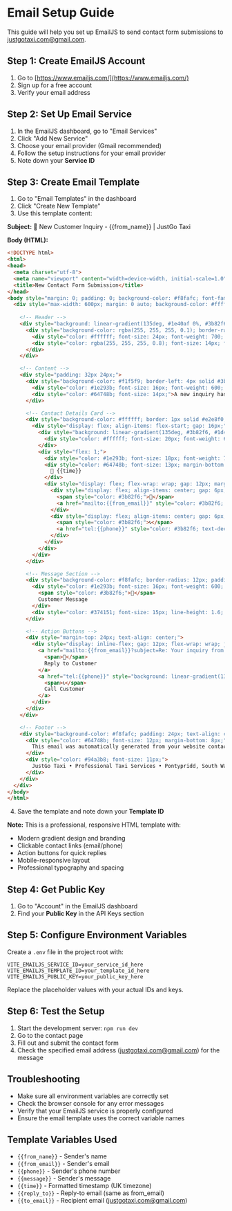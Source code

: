 # Email Setup Guide

This guide will help you set up EmailJS to send contact form submissions to justgotaxi.com@gmail.com.

## Step 1: Create EmailJS Account

1. Go to [https://www.emailjs.com/](https://www.emailjs.com/)
2. Sign up for a free account
3. Verify your email address

## Step 2: Set Up Email Service

1. In the EmailJS dashboard, go to "Email Services"
2. Click "Add New Service"
3. Choose your email provider (Gmail recommended)
4. Follow the setup instructions for your email provider
5. Note down your **Service ID**

## Step 3: Create Email Template

1. Go to "Email Templates" in the dashboard
2. Click "Create New Template"
3. Use this template content:

**Subject:** 🚕 New Customer Inquiry - {{from_name}} | JustGo Taxi

**Body (HTML):**
```html
<!DOCTYPE html>
<html>
<head>
  <meta charset="utf-8">
  <meta name="viewport" content="width=device-width, initial-scale=1.0">
  <title>New Contact Form Submission</title>
</head>
<body style="margin: 0; padding: 0; background-color: #f8fafc; font-family: -apple-system, BlinkMacSystemFont, 'Segoe UI', Roboto, 'Helvetica Neue', Arial, sans-serif;">
  <div style="max-width: 600px; margin: 0 auto; background-color: #ffffff; box-shadow: 0 4px 6px -1px rgba(0, 0, 0, 0.1);">
    
    <!-- Header -->
    <div style="background: linear-gradient(135deg, #1e40af 0%, #3b82f6 100%); padding: 32px 24px; text-align: center;">
      <div style="background-color: rgba(255, 255, 255, 0.1); border-radius: 12px; padding: 16px; display: inline-block;">
        <div style="color: #ffffff; font-size: 24px; font-weight: 700; margin-bottom: 4px;">JustGo Taxi</div>
        <div style="color: rgba(255, 255, 255, 0.8); font-size: 14px; font-weight: 500;">Professional Taxi Services</div>
      </div>
    </div>

    <!-- Content -->
    <div style="padding: 32px 24px;">
      <div style="background-color: #f1f5f9; border-left: 4px solid #3b82f6; padding: 16px; border-radius: 0 8px 8px 0; margin-bottom: 24px;">
        <div style="color: #1e293b; font-size: 16px; font-weight: 600; margin-bottom: 4px;">📧 New Contact Form Submission</div>
        <div style="color: #64748b; font-size: 14px;">A new inquiry has been received and requires your attention.</div>
      </div>

      <!-- Contact Details Card -->
      <div style="background-color: #ffffff; border: 1px solid #e2e8f0; border-radius: 12px; padding: 24px; margin-bottom: 24px; box-shadow: 0 1px 3px 0 rgba(0, 0, 0, 0.1);">
        <div style="display: flex; align-items: flex-start; gap: 16px;">
          <div style="background: linear-gradient(135deg, #3b82f6, #1d4ed8); border-radius: 50%; width: 48px; height: 48px; display: flex; align-items: center; justify-content: center; flex-shrink: 0;">
            <div style="color: #ffffff; font-size: 20px; font-weight: 600;">{{from_name | slice:0:1 | upper}}</div>
          </div>
          <div style="flex: 1;">
            <div style="color: #1e293b; font-size: 18px; font-weight: 700; margin-bottom: 8px;">{{from_name}}</div>
            <div style="color: #64748b; font-size: 13px; margin-bottom: 12px; background-color: #f8fafc; padding: 6px 12px; border-radius: 6px; display: inline-block;">
              📅 {{time}}
            </div>
            <div style="display: flex; flex-wrap: wrap; gap: 12px; margin-bottom: 16px;">
              <div style="display: flex; align-items: center; gap: 6px; color: #475569; font-size: 14px;">
                <span style="color: #3b82f6;">📧</span>
                <a href="mailto:{{from_email}}" style="color: #3b82f6; text-decoration: none; font-weight: 500;">{{from_email}}</a>
              </div>
              <div style="display: flex; align-items: center; gap: 6px; color: #475569; font-size: 14px;">
                <span style="color: #3b82f6;">📞</span>
                <a href="tel:{{phone}}" style="color: #3b82f6; text-decoration: none; font-weight: 500;">{{phone}}</a>
              </div>
            </div>
          </div>
        </div>
      </div>

      <!-- Message Section -->
      <div style="background-color: #f8fafc; border-radius: 12px; padding: 24px; border: 1px solid #e2e8f0;">
        <div style="color: #1e293b; font-size: 16px; font-weight: 600; margin-bottom: 12px; display: flex; align-items: center; gap: 8px;">
          <span style="color: #3b82f6;">💬</span>
          Customer Message
        </div>
        <div style="color: #374151; font-size: 15px; line-height: 1.6; background-color: #ffffff; padding: 16px; border-radius: 8px; border: 1px solid #e5e7eb; white-space: pre-wrap;">{{message}}</div>
      </div>

      <!-- Action Buttons -->
      <div style="margin-top: 24px; text-align: center;">
        <div style="display: inline-flex; gap: 12px; flex-wrap: wrap; justify-content: center;">
          <a href="mailto:{{from_email}}?subject=Re: Your inquiry from JustGo Taxi&body=Hi {{from_name}},%0D%0A%0D%0AThank you for contacting JustGo Taxi. We have received your message and will get back to you shortly.%0D%0A%0D%0ABest regards,%0D%0AJustGo Taxi Team" style="background: linear-gradient(135deg, #3b82f6, #1d4ed8); color: #ffffff; text-decoration: none; padding: 12px 24px; border-radius: 8px; font-weight: 600; font-size: 14px; display: inline-flex; align-items: center; gap: 8px;">
            <span>📧</span>
            Reply to Customer
          </a>
          <a href="tel:{{phone}}" style="background: linear-gradient(135deg, #10b981, #059669); color: #ffffff; text-decoration: none; padding: 12px 24px; border-radius: 8px; font-weight: 600; font-size: 14px; display: inline-flex; align-items: center; gap: 8px;">
            <span>📞</span>
            Call Customer
          </a>
        </div>
      </div>
    </div>

    <!-- Footer -->
    <div style="background-color: #f8fafc; padding: 24px; text-align: center; border-top: 1px solid #e2e8f0;">
      <div style="color: #64748b; font-size: 12px; margin-bottom: 8px;">
        This email was automatically generated from your website contact form.
      </div>
      <div style="color: #94a3b8; font-size: 11px;">
        JustGo Taxi • Professional Taxi Services • Pontypridd, South Wales
      </div>
    </div>
  </div>
</body>
</html>
```

4. Save the template and note down your **Template ID**

**Note:** This is a professional, responsive HTML template with:
- Modern gradient design and branding
- Clickable contact links (email/phone)
- Action buttons for quick replies
- Mobile-responsive layout
- Professional typography and spacing

## Step 4: Get Public Key

1. Go to "Account" in the EmailJS dashboard
2. Find your **Public Key** in the API Keys section

## Step 5: Configure Environment Variables

Create a `.env` file in the project root with:

```env
VITE_EMAILJS_SERVICE_ID=your_service_id_here
VITE_EMAILJS_TEMPLATE_ID=your_template_id_here
VITE_EMAILJS_PUBLIC_KEY=your_public_key_here
```

Replace the placeholder values with your actual IDs and keys.

## Step 6: Test the Setup

1. Start the development server: `npm run dev`
2. Go to the contact page
3. Fill out and submit the contact form
4. Check the specified email address (justgotaxi.com@gmail.com) for the message

## Troubleshooting

- Make sure all environment variables are correctly set
- Check the browser console for any error messages
- Verify that your EmailJS service is properly configured
- Ensure the email template uses the correct variable names

## Template Variables Used

- `{{from_name}}` - Sender's name
- `{{from_email}}` - Sender's email
- `{{phone}}` - Sender's phone number
- `{{message}}` - Sender's message
- `{{time}}` - Formatted timestamp (UK timezone)
- `{{reply_to}}` - Reply-to email (same as from_email)
- `{{to_email}}` - Recipient email (justgotaxi.com@gmail.com)
